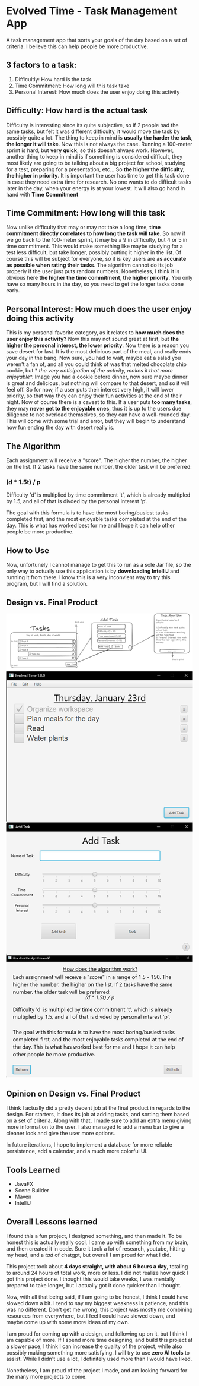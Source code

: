 # Evolved Time - Task Management App
A task management app that sorts your goals of the day based on a set of criteria. I believe this can help people be more productive.

## **3 factors to a task**:

1. Difficultly: How hard is the task
2. Time Commitment: How long will this task take
3. Personal Interest: How much does the user enjoy doing this activity

## Difficulty: How hard is the actual task

Difficulty is interesting since its quite subjective, so if 2 people had the same tasks, but felt it was different
difficulty, it would move the task by possibly quite a lot. The thing to keep in mind is **usually the harder the task,
the longer it will take**. Now this is not always the case. Running a 100-meter sprint is hard, but **very quick**, so
this doesn't always work. However, another thing to keep in mind is if something is considered difficult, they most
likely are going to be talking about a big project for school, studying for a test, preparing for a presentation, etc...
So **the higher the difficulty, the higher in priority**. It is important the user has time to get this task done in
case they need extra time for research. No one wants to do difficult tasks later in the day, when your energy is at your
lowest. It will also go hand in hand with **Time Commitment**

## Time Commitment: How long will this task

Now unlike difficulty that may or may not take a long time, **time commitment directly correlates to how long the task
will take**. So now if we go back to the 100-meter sprint, it may be a 9 in difficulty, but 4 or 5 in time commitment.
This would make something like maybe studying for a test less difficult, but take longer, possibly putting it higher in
the list. Of course this will be subject for everyone, so it is key users are **as accurate as possible when rating
their tasks**. The algorithm cannot do its job properly if the user just puts random numbers. Nonetheless, I think it is
obvious here **the higher the time commitment, the higher priority**. You only have so many hours in the day, so you
need to get the longer tasks done early.

## Personal Interest: How much does the user enjoy doing this activity

This is my personal favorite category, as it relates to **how much does the user enjoy this activity?** Now this may not
sound great at first, but **the higher the personal interest, the lower priority**. Now there is a reason you save
desert for last. It is the most delicious part of the meal, and really ends your day in the bang. Now sure, you had to
wait, maybe eat a salad you weren't a fan of, and all you could think of was that melted chocolate chip cookie, but *
*the very anticipation of the activity, makes it that more enjoyable**. Image you had a cookie before dinner, now sure
maybe dinner is great and delicious, but nothing will compare to that desert, and so it will feel off. So for now, if a
user puts their interest very high, it will lower priority, so that way they can enjoy their fun activities at the end
of their night. Now of course there is a caveat to this. If a user puts **too many tasks**, they may **never get to the
enjoyable ones**, thus it is up to the users due diligence to not overload themselves, so they can have a well-rounded
day. This will come with some trial and error, but they will begin to understand how fun ending the day with desert
really is.

## The Algorithm

Each assignment will receive a "score". The higher the number, the higher on the list. If 2 tasks have the same number,
the older task will be preferred:

### (d * 1.5t) / p

Difficulty 'd' is multiplied by time commitment 't', which is already multipled by 1.5, and all of that is divded by the personal interest 'p'.

The goal with this formula is to have the most boring/busiest tasks completed first, and the most enjoyable tasks
completed at the end of the day. This is what has worked best for me and I hope it can help other people be more
productive.

## How to Use
Now, unfortunely I cannot manage to get this to run as a sole Jar file, so the only way to actually use this application is by **downloading IntelliJ** and running it from there. I know this is a very inconvient way to try this program, but I will find a solution.

## Design vs. Final Product
![](https://github.com/EdgarQuinones/Evolved-Time/blob/master/Images/design.png)
![](https://github.com/EdgarQuinones/Evolved-Time/blob/master/Images/finalproduct1.png)
![](https://github.com/EdgarQuinones/Evolved-Time/blob/master/Images/finalproduct2.png)
![](https://github.com/EdgarQuinones/Evolved-Time/blob/master/Images/finalproduct3.png)
## Opinion on Design vs. Final Product
I think I actually did a pretty decent job at the final product in regards to the design. For starters, It does its job at adding tasks, and sorting them based on a set of criteria. Along with that, I made sure to add an extra menu giving more information to the user. I also managed to add a menu bar to give a cleaner look and give the user more options.

In future iterations, I hope to implement a database for more reliable persistence, add a calendar, and a much more colorful UI.  

## Tools Learned
- JavaFX
- Scene Builder
- Maven
- IntelliJ

## Overall Lessons learned
I found this a fun project, I designed something, and then made it. To be honest this is actually really cool, I came up with something from my brain, and then created it in code. Sure it took a lot of research, youtube, hitting my head, and a *tad* of chatgpt, but overall I am proud for what I did. 

This project took about **4 days straight, with about 6 hours a day**, totaling to around 24 hours of total work, more or less. I did not realize how quick I got this project done. I thought this would take weeks, I was mentally prepared to take longer, but I actually got it done quicker than I thought. 

Now, with all that being said, if I am going to be honest, I think I could have slowed down a bit. I tend to say my biggest weakness is patience, and this was no different. Don't get me wrong, this project was mostly me combining resources from everywhere, but I feel I could have slowed down, and maybe come up with some more ideas of my own. 

I am proud for coming up with a design, and following up on it, but I think I am capable of more. If I spend more time designing, and build this project at a slower pace, I think I can increase the quality of the project, while also possibly making something more satisfying. I will try to use **zero AI tools** to assist. While I didn't use a lot, I definitely used more than I would have liked.

Nonetheless, I am proud of the project I made, and am looking forward for the many more projects to come.
